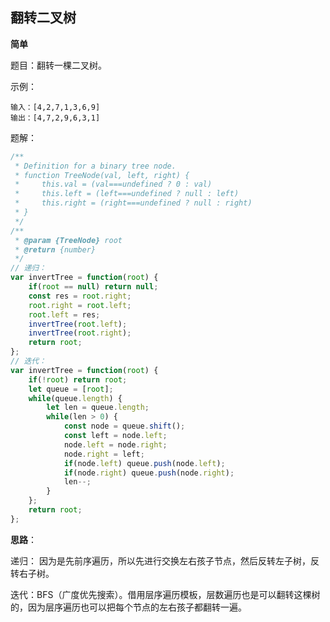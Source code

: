 ## 翻转二叉树

**简单**

题目：翻转一棵二叉树。

示例：

```
输入：[4,2,7,1,3,6,9]
输出：[4,7,2,9,6,3,1]
```

题解：

```javascript
/**
 * Definition for a binary tree node.
 * function TreeNode(val, left, right) {
 *     this.val = (val===undefined ? 0 : val)
 *     this.left = (left===undefined ? null : left)
 *     this.right = (right===undefined ? null : right)
 * }
 */
/**
 * @param {TreeNode} root
 * @return {number}
 */
// 递归：
var invertTree = function(root) {
    if(root == null) return null;
    const res = root.right;
    root.right = root.left;
    root.left = res;
    invertTree(root.left);
    invertTree(root.right);
    return root;
};
// 迭代：
var invertTree = function(root) {
    if(!root) return root;
    let queue = [root];
    while(queue.length) {
        let len = queue.length;
        while(len > 0) {
            const node = queue.shift();
            const left = node.left;
            node.left = node.right;
            node.right = left;
            if(node.left) queue.push(node.left);
            if(node.right) queue.push(node.right);
            len--;
        }
    };
    return root;
};
```

**思路**：

递归： 因为是先前序遍历，所以先进行交换左右孩子节点，然后反转左子树，反转右子树。

迭代：BFS（广度优先搜索）。借用层序遍历模板，层数遍历也是可以翻转这棵树的，因为层序遍历也可以把每个节点的左右孩子都翻转一遍。

